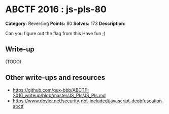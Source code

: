 # ABCTF 2016 : js-pls-80

**Category:** Reversing
**Points:** 80
**Solves:** 173
**Description:**

Can you figure out the flag from this Have fun ;)

## Write-up

(TODO)

## Other write-ups and resources

* https://github.com/qux-bbb/ABCTF-2016_writeup/blob/master/JS_PIs/JS_PIs.md
* https://www.doyler.net/security-not-included/javascript-deobfuscation-abctf
